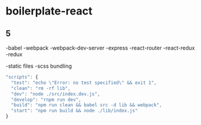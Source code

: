 # boilerplate-react
## 5
-babel
-webpack
-webpack-dev-server
-express
-react-router
-react-redux
-redux

-static files
-scss bundling

```javascript
"scripts": {
  "test": "echo \"Error: no test specified\" && exit 1",
  "clean": "rm -rf lib",
  "dev": "node ./src/index.dev.js",
  "develop": "rnpm run dev",
  "build": "npm run clean && babel src -d lib && webpack",
  "start": "npm run build && node ./lib/index.js"
}
```
